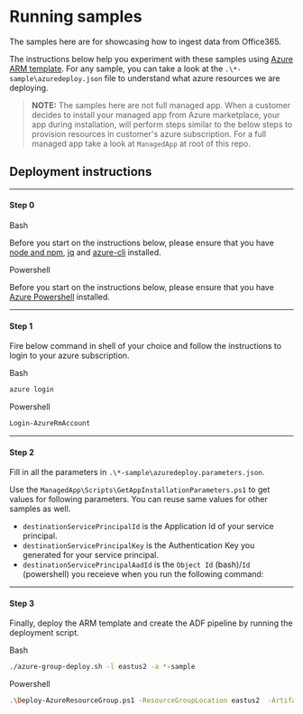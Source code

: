 # Running samples

The samples here are for showcasing how to ingest data from Office365.

The instructions below help you experiment with these samples using [Azure ARM template](https://github.com/Azure/azure-quickstart-templates).
For any sample, you can take a look at the `.\*-sample\azuredeploy.json` file to understand what azure resources we are deploying.

> **NOTE:** The samples here are not full managed app. When a customer decides to install your managed app from Azure marketplace, your app during installation, will perform steps similar to the below steps to provision resources in customer's azure subscription. For a full managed app take a look at `ManagedApp` at root of this repo.

## Deployment instructions

----------

#### Step 0

Bash

Before you start on the instructions below, please ensure that you have [node and npm](https://docs.npmjs.com/getting-started/installing-node), [jq](https://stedolan.github.io/jq/download/) and [azure-cli](https://docs.microsoft.com/en-us/azure/cli-install-nodejs) installed.

Powershell

Before you start on the instructions below, please ensure that you have [Azure Powershell](https://docs.microsoft.com/en-us/powershell/azure/install-azurerm-ps?view=azurermps-4.4.0) installed.

----------

#### Step 1
Fire below command in shell of your choice and follow the instructions to login to your azure subscription.

Bash
```bash
azure login
```

Powershell
```bash
Login-AzureRmAccount
```

----------

#### Step 2
Fill in all the parameters in `.\*-sample\azuredeploy.parameters.json`.

Use the `ManagedApp\Scripts\GetAppInstallationParameters.ps1` to get values for following parameters. You can reuse same values for other samples as well.

- `destinationServicePrincipalId` is the Application Id of your service principal.
- `destinationServicePrincipalKey` is the Authentication Key you generated for your service principal.
- `destinationServicePrincipalAadId` is the `Object Id` (bash)/`Id` (powershell) you receieve when you run the following command:

----------

#### Step 3

Finally, deploy the ARM template and create the ADF pipeline by running the deployment script.

Bash
```bash
./azure-group-deploy.sh -l eastus2 -a *-sample
```

Powershell
```bash
.\Deploy-AzureResourceGroup.ps1 -ResourceGroupLocation eastus2  -ArtifactStagingDirectory *-sample
```

